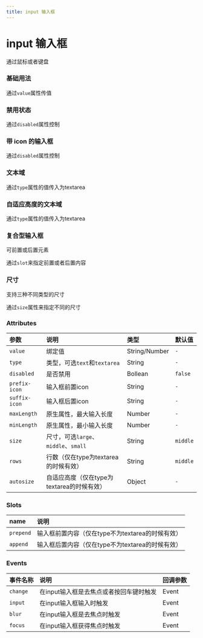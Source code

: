 ```yaml
---
title: input 输入框
---
```


# input 输入框

<p>通过鼠标或者键盘</p>

### 基础用法

<common-demoCode>
  <input-demo1 />
  <highlight-code slot="codeText" lang="vue">
		<template>
			<div>
        <g-input placeholder="请输入内容" :value="value"></g-input>
    	</div>
		</template>
		<script>
			export defalut {
				data() {
					return {
						value: ''
					}
				}
			}
		</script>
  </highlight-code>
	<div slot="desc">通过<code>value</code>属性传值</div>
</common-demoCode>

### 禁用状态

<common-demoCode>
  <input-demo2 />
  <highlight-code slot="codeText" lang="vue">
		<template>
			<div>
        <g-input placeholder="请输入内容" :value="value" disabled></g-input>
    	</div>
		</template>
		<script>
			export defalut {
				data() {
					return {
						value: ''
					}
				}
			}
		</script>
  </highlight-code>
	<div slot="desc">通过<code>disabled</code>属性控制</div>
</common-demoCode>

### 带 icon 的输入框

<common-demoCode>
  <input-demo3 />
  <highlight-code slot="codeText" lang="vue">
		<template>
			<div>
        <g-input placeholder="请输入内容" :value="value" disabled></g-input>
    	</div>
		</template>
		<script>
			export defalut {
				data() {
					return {
						value: ''
					}
				}
			}
		</script>
  </highlight-code>
	<div slot="desc">通过<code>disabled</code>属性控制</div>
</common-demoCode>

### 文本域

<common-demoCode>
  <input-demo4 />
  <highlight-code slot="codeText" lang="vue">
		<template>
			<div>
				<g-input
					placeholder="请输入内容"
					:value="value"
					:rows="3"
					type="textarea"
				></g-input>
			</div>
		</template>
		<script>
			export defalut {
				data() {
					return {
						value: ''
					}
				}
			}
		</script>
  </highlight-code>
	<div slot="desc">通过<code>type</code>属性的值传入为textarea</div>
</common-demoCode>

### 自适应高度的文本域

<common-demoCode>
  <input-demo7 />
  <highlight-code slot="codeText" lang="vue">
		<template>
			<div>
				<g-input
					placeholder="请输入内容"
					:value="value"
					:rows="3"
					type="textarea"
				></g-input>
			</div>
		</template>
		<script>
			export defalut {
				data() {
					return {
						value: ''
					}
				}
			}
		</script>
  </highlight-code>
	<div slot="desc">通过<code>type</code>属性的值传入为textarea</div>
</common-demoCode>

### 复合型输入框

<p>可前置或后置元素</p>

<common-demoCode>
  <input-demo5 />
  <highlight-code slot="codeText" lang="vue">
		<template>
			<div>
        <g-input
            placeholder="请输入内容"
            :value="value"
        >
            <template slot="append">
                <g-icon icon-name="search"></g-icon>
            </template>
        </g-input>
        <g-input
            placeholder="请输入内容"
            :value="value"
        >
            <template slot="prepend">
                https
            </template>
        </g-input>
    </div>
		</template>
		<script>
			export defalut {
				data() {
					return {
						value: ''
					}
				}
			}
		</script>
  </highlight-code>
	<div slot="desc">通过<code>slot</code>来指定前置或者后置内容</div>
</common-demoCode>

### 尺寸

<p>支持三种不同类型的尺寸</p>

<common-demoCode>
  <input-demo6 />
  <highlight-code slot="codeText" lang="vue">
		<template>
			<div>
        <g-input placeholder="请输入内容" :value="value" size="large"></g-input>
        <g-input placeholder="请输入内容" :value="value"></g-input>
        <g-input placeholder="请输入内容" :value="value" size="small"></g-input>
    </div>
		</template>
		<script>
			export defalut {
				data() {
					return {
						value: ''
					}
				}
			}
		</script>
  </highlight-code>
	<div slot="desc">通过<code>size</code>属性来指定不同的尺寸</div>
</common-demoCode>

### Attributes

| 参数             | 说明                                           | 类型           |  默认值  |
| :--------------- | :---------------------------------------------| :------        | :------ |
| `value`          | 绑定值                                         | String/Number  |   `-`   |
| `type`           | 类型，可选`text`和`textarea`                    | String         |   `-`   |
| `disabled`       | 是否禁用                                        | Bollean        | `false` |
| `prefix-icon`    | 输入框前置icon                                  | String         |   `-`   |
| `suffix-icon`    | 输入框后置icon                                  | String         |   `-`   |
| `maxLength`      | 原生属性，最大输入长度                           | Number         |   `-`   |
| `minLength`      | 原生属性，最小输入长度                           | Number         |   `-`   |
| `size`           | 尺寸，可选`large`、`middle`、`small`            | String         |`middle` |
| `rows`           | 行数（仅在type为textarea的时候有效）             | String         |`middle` |
| `autosize`       | 自适应高度（仅在type为textarea的时候有效）        | Object         |   `-`   |


### Slots
| name             | 说明                                        
| :--------------- | :--------------------------------------------------|
| `prepend`          | 输入框前置内容（仅在type不为textarea的时候有效）     |
| `append`           | 输入框后置内容（仅在type不为textarea的时候有效）     |

### Events

| 事件名称          | 说明                                           | 回调参数          
| :--------------- | :---------------------------------------------| :------------|
| `change`         | 在input输入框是去焦点或者按回车键时触发           |    Event    |
| `input`          | 在input输入框输入时触发                         |    Event    |
| `blur`           | 在input输入框是去焦点时触发                      |   Event     |
| `focus`          | 在input输入框获得焦点时触发                      |    Event     |



